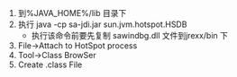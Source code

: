 1. 到%JAVA_HOME%/lib 目录下
2. 执行 java -cp sa-jdi.jar sun.jvm.hotspot.HSDB
   * 执行该命令前要先复制 sawindbg.dll 文件到jrexx/bin 下
3. File->Attach to HotSpot process
4. Tool->Class BrowSer
5. Create .class File
